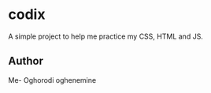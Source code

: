 # codix
A simple project to help me practice my CSS, HTML and JS.

## Author
Me- Oghorodi oghenemine
